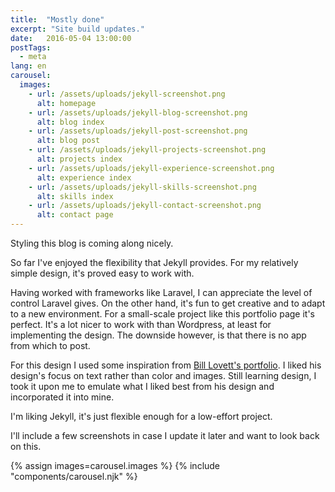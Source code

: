 ```yaml
---
title:  "Mostly done"
excerpt: "Site build updates."
date:   2016-05-04 13:00:00
postTags:
  - meta
lang: en
carousel:
  images:
    - url: /assets/uploads/jekyll-screenshot.png
      alt: homepage
    - url: /assets/uploads/jekyll-blog-screenshot.png
      alt: blog index
    - url: /assets/uploads/jekyll-post-screenshot.png
      alt: blog post
    - url: /assets/uploads/jekyll-projects-screenshot.png
      alt: projects index
    - url: /assets/uploads/jekyll-experience-screenshot.png
      alt: experience index
    - url: /assets/uploads/jekyll-skills-screenshot.png
      alt: skills index
    - url: /assets/uploads/jekyll-contact-screenshot.png
      alt: contact page
---
```

Styling this blog is coming along nicely.

So far I've enjoyed the flexibility that Jekyll provides.
For my relatively simple design, it's proved easy to work with.

Having worked with frameworks like Laravel, I can appreciate the level of control Laravel gives.
On the other hand, it's fun to get creative and to adapt to a new environment.
For a small-scale project like this portfolio page it's perfect.
It's a lot nicer to work with than Wordpress, at least for implementing the design.
The downside however, is that there is no app from which to post.

For this design I used some inspiration from [Bill Lovett's portfolio](http://ilovett.com/).
I liked his design's focus on text rather than color and images.
Still learning design, I took it upon me to emulate what I liked best from his design and incorporated it into mine.

I'm liking Jekyll, it's just flexible enough for a low-effort project.

I'll include a few screenshots in case I update it later and want to look back on this.

{% assign images=carousel.images %}
{% include "components/carousel.njk" %}
